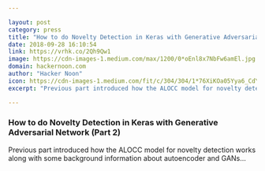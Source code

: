 ```yaml
---

layout: post
category: press
title: "How to do Novelty Detection in Keras with Generative Adversarial Network (Part 2)"
date: 2018-09-28 16:10:54
link: https://vrhk.co/2Qh9Qw1
image: https://cdn-images-1.medium.com/max/1200/0*oEnl8x7NbFw6amEl.jpg
domain: hackernoon.com
author: "Hacker Noon"
icon: https://cdn-images-1.medium.com/fit/c/304/304/1*76XiKOa05Yya6_CdYX8pVg.jpeg
excerpt: "Previous part introduced how the ALOCC model for novelty detection works along with some background information about autoencoder and GANs…"

---
```


### How to do Novelty Detection in Keras with Generative Adversarial Network (Part 2)

Previous part introduced how the ALOCC model for novelty detection works along with some background information about autoencoder and GANs…